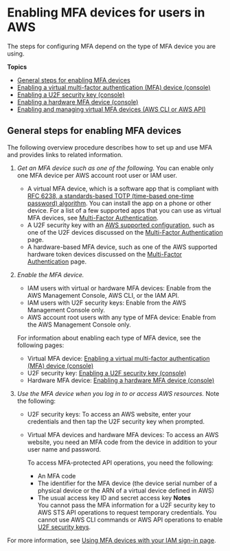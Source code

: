 # Enabling MFA devices for users in AWS<a name="id_credentials_mfa_enable"></a>

The steps for configuring MFA depend on the type of MFA device you are using\.

**Topics**
+ [General steps for enabling MFA devices](#id_credentials_mfa_enable-overview)
+ [Enabling a virtual multi\-factor authentication \(MFA\) device \(console\)](id_credentials_mfa_enable_virtual.md)
+ [Enabling a U2F security key \(console\)](id_credentials_mfa_enable_u2f.md)
+ [Enabling a hardware MFA device \(console\)](id_credentials_mfa_enable_physical.md)
+ [Enabling and managing virtual MFA devices \(AWS CLI or AWS API\)](id_credentials_mfa_enable_cliapi.md)

## General steps for enabling MFA devices<a name="id_credentials_mfa_enable-overview"></a>

The following overview procedure describes how to set up and use MFA and provides links to related information\.

1. *Get an MFA device such as one of the following\.* You can enable only one MFA device per AWS account root user or IAM user\.
   + A virtual MFA device, which is a software app that is compliant with [RFC 6238, a standards\-based TOTP \(time\-based one\-time password\) algorithm](https://tools.ietf.org/html/rfc6238)\. You can install the app on a phone or other device\. For a list of a few supported apps that you can use as virtual MFA devices, see [Multi\-Factor Authentication](http://aws.amazon.com/iam/details/mfa/)\.
   + A U2F security key with an [AWS supported configuration](id_credentials_mfa_u2f_supported_configurations.md), such as one of the U2F devices discussed on the [Multi\-Factor Authentication](http://aws.amazon.com/iam/details/mfa/) page\.
   + A hardware\-based MFA device, such as one of the AWS supported hardware token devices discussed on the [Multi\-Factor Authentication](http://aws.amazon.com/iam/details/mfa/) page\.

1. *Enable the MFA device\.* 
   + IAM users with virtual or hardware MFA devices: Enable from the AWS Management Console, AWS CLI, or the IAM API\.
   + IAM users with U2F security keys: Enable from the AWS Management Console only\.
   + AWS account root users with any type of MFA device: Enable from the AWS Management Console only\.

   For information about enabling each type of MFA device, see the following pages:
   + Virtual MFA device: [Enabling a virtual multi\-factor authentication \(MFA\) device \(console\)](id_credentials_mfa_enable_virtual.md)
   + U2F security key: [Enabling a U2F security key \(console\)](id_credentials_mfa_enable_u2f.md) 
   + Hardware MFA device: [Enabling a hardware MFA device \(console\)](id_credentials_mfa_enable_physical.md)

1. *Use the MFA device when you log in to or access AWS resources\.* Note the following:
   + U2F security keys: To access an AWS website, enter your credentials and then tap the U2F security key when prompted\.
   + Virtual MFA devices and hardware MFA devices: To access an AWS website, you need an MFA code from the device in addition to your user name and password\. 

     To access MFA\-protected API operations, you need the following:
     + An MFA code
     + The identifier for the MFA device \(the device serial number of a physical device or the ARN of a virtual device defined in AWS\)
     + The usual access key ID and secret access key
**Notes**  
You cannot pass the MFA information for a U2F security key to AWS STS API operations to request temporary credentials\.
You cannot use AWS CLI commands or AWS API operations to enable [U2F security keys](id_credentials_mfa_enable_u2f.md)\.

For more information, see [Using MFA devices with your IAM sign\-in page](console_sign-in-mfa.md)\. 